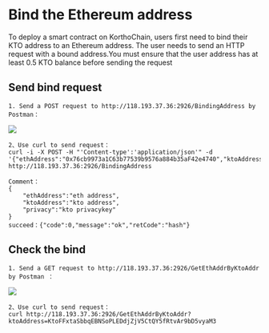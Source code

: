 # Bind the Ethereum address
To deploy a smart contract on KorthoChain, users first need to bind their KTO address to an Ethereum address. The user needs to send an HTTP request with a bound address.You must ensure that the user address has at least 0.5 KTO balance before sending the request

## Send bind request
    1. Send a POST request to http://118.193.37.36:2926/BindingAddress by Postman：

![](../../images/switchrpc/s5.png)
    
    2、Use curl to send request：
    curl -i -X POST -H "'Content-type':'application/json'" -d '{"ethAddress":"0x76cb9973a1C63b77539b9576a884b35aF42e4740","ktoAddress":"KtoFFxtaSbbqEBNSoPLEDdjZjV5CtQY5fRtvAr9bD5vyaM3","privacy":"3p7xacGL3yeo65bguWQ8417cBfGbFozwRU5PdH1tLKQS8LnxSicFWu1mmmh1H6avzW5GrgDGzFuUSr9VF1vTVoU9"}' http://118.193.37.36:2926/BindingAddress

    Comment：
    {
        "ethAddress":"eth address",
        "ktoAddress":"kto address",
        "privacy":"kto privacykey"
    }
    succeed：{"code":0,"message":"ok","retCode":"hash"}

## Check the bind
    1. Send a GET request to http://118.193.37.36:2926/GetEthAddrByKtoAddr by Postman ：

![](../../images/switchrpc/s6.png)

    2、Use curl to send request：
    curl http://118.193.37.36:2926/GetEthAddrByKtoAddr?ktoAddress=KtoFFxtaSbbqEBNSoPLEDdjZjV5CtQY5fRtvAr9bD5vyaM3
